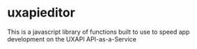 # uxapieditor
This is a javascript library of functions built to use to speed app development on the UXAPI API-as-a-Service 
